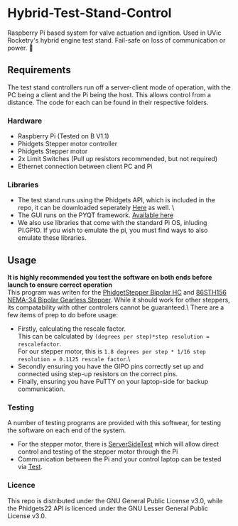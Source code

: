 # Hybrid-Test-Stand-Control 
Raspberry Pi based system for valve actuation and ignition. Used in UVic Rocketry's hybrid engine test stand. Fail-safe on loss of communication or power. :rocket:
## Requirements
The test stand controllers run off a server-client mode of operation, with the PC being a client and the Pi being the host. This allows control from a distance. The code for each can be found in their respective folders.

### Hardware
* Raspberry Pi (Tested on B V1.1)
* Phidgets Stepper motor controller
* Phidgets Stepper motor
* 2x Limit Switches (Pull up resistors recommended, but not required)
* Ethernet connection between client PC and Pi

### Libraries
* The test stand runs using the Phidgets API, which is included in the repo, it can be downloaded seperately [Here](https://www.phidgets.com/docs/Language_-_Python#Libraries "Phidgets Python How-To") as well. \
* The GUI runs on the PYQT framework. [Available here](https://www.riverbankcomputing.com/software/pyqt/download5) 
* We also use libraries that come with the standard Pi OS, inluding PI.GPIO. If you wish to emulate the pi, you must find ways to also emulate these libraries.

## Usage
**It is highly recommended you test the software on both ends before launch to ensure correct operation**\
This program was writen for the [PhidgetStepper Bipolar HC](https://www.phidgets.com/?tier=3&catid=23&pcid=20&prodid=66) and [86STH156 NEMA-34 Bipolar Gearless Stepper](https://www.phidgets.com/?tier=3&catid=24&pcid=21&prodid=355). While it should work for other steppers, its compatability with other controlers cannot be guaranteed.\ 
There are a few items of prep to do before usage:
* Firstly, calculating the rescale factor.\
  This can be calculated by `(degrees per step)*step resolution = rescalefactor`.\
  For our stepper motor, this is `1.8 degrees per step * 1/16 step resolution = 0.1125 rescale factor`.\
* Secondly ensuring you have the GIPO pins correctly set up and connected using step-up resistors on the correct pins.
* Finally, ensuring you have PuTTY on your laptop-side for backup communication.

### Testing 
A number of testing programs are provided with this softwear, for testing the software on each end of the system.
* For the stepper motor, there is [ServerSideTest](Hybrid-Test-Stand-Control/server/Lib/ServerSideTest.py) which will allow direct control and testing of the stepper motor through the Pi
* Communication between the Pi and your control laptop can be tested via [Test](Hybrid-Test-Stand-Control/server/test.py).

### Licence 
This repo is distributed under the GNU General Public License v3.0, while the Phidgets22 API is licenced under the GNU Lesser General Public License v3.0.
